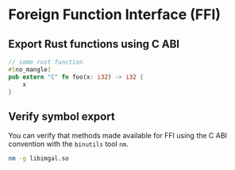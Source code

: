 # Foreign Function Interface (FFI)

## Export Rust functions using C ABI

```rust
// some rust function
#[no_mangle]
pub extern "C" fn foo(x: i32) -> i32 {
    x
}
```

## Verify symbol export

You can verify that methods made available for FFI using the C ABI convention with the `binutils` tool
`nm`.

```bash
nm -g libimgal.so
```
